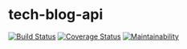 # tech-blog-api

[![Build Status](https://app.travis-ci.com/bean1810/tech-blog-api.svg?token=y4sJWLEwSzioxPHPWd7i&branch=main)](https://app.travis-ci.com/bean1810/tech-blog-api) [![Coverage Status](https://coveralls.io/repos/github/bean1810/tech-blog-api/badge.svg?branch=main)](https://coveralls.io/github/bean1810/tech-blog-api?branch=main) [![Maintainability](https://api.codeclimate.com/v1/badges/63e056518db2e72d58ad/maintainability)](https://codeclimate.com/github/bean1810/tech-blog-api/maintainability)
